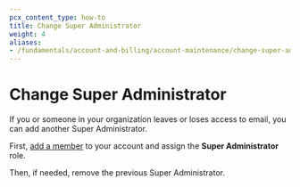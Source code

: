 ```yaml
---
pcx_content_type: how-to
title: Change Super Administrator
weight: 4
aliases:
- /fundamentals/account-and-billing/account-maintenance/change-super-admin/
---
```


# Change Super Administrator

If you or someone in your organization leaves or loses access to email, you can add another Super Administrator.

First, [add a member](/fundamentals/account-and-billing/members/manage/) to your account and assign the **Super Administrator** role.

Then, if needed, remove the previous Super Administrator.
